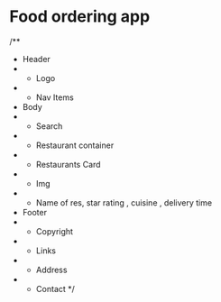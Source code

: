 # Food ordering app 
/**
 * Header
 *  - Logo
 *  - Nav Items
 * Body
 *  - Search
 *  - Restaurant container
 *    - Restaurants Card
 *    - Img
 *    - Name of res, star rating , cuisine , delivery time
 * Footer
 *  - Copyright
 *  - Links
 *  - Address
 *  - Contact
 */
